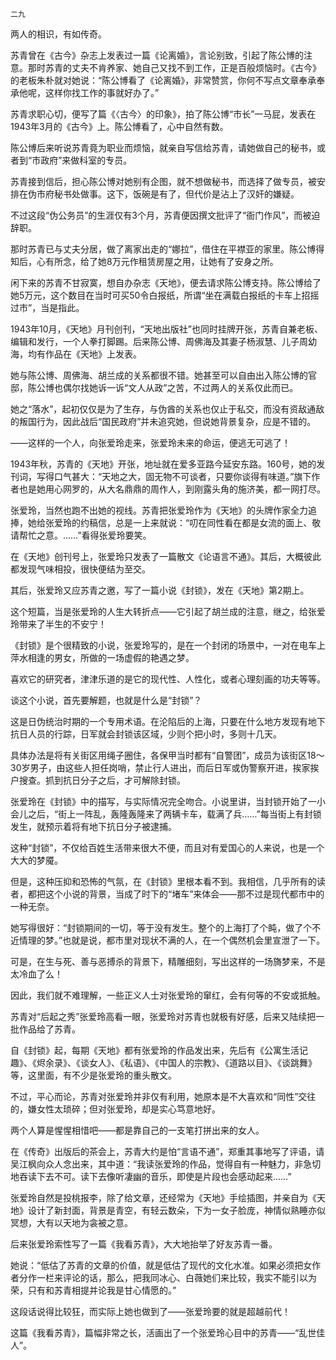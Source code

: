     二九 

   两人的相识，有如传奇。

   苏青曾在《古今》杂志上发表过一篇《论离婚》，言论别致，引起了陈公博的注意。那时苏青的丈夫不肯养家、她自己又找不到工作，正是百般烦恼时。《古今》的老板朱朴就对她说：“陈公博看了《论离婚》，非常赞赏，你何不写点文章奉承奉承他呢，这样你找工作的事就好办了。”

   苏青求职心切，便写了篇《〈古今〉的印象》，拍了陈公博“市长”一马屁，发表在1943年3月的《古今》上。陈公博看了，心中自然有数。

   陈公博后来听说苏青竟为职业而烦恼，就亲自写信给苏青，请她做自己的秘书，或者到“市政府”来做科室的专员。

   苏青接到信后，担心陈公博对她别有企图，就不想做秘书，而选择了做专员，被安排在伪市府秘书处做事。这下，饭碗是有了，但代价是沾上了汉奸的嫌疑。

   不过这段“伪公务员”的生涯仅有3个月，苏青便因撰文批评了“衙门作风”，而被迫辞职。

   那时苏青已与丈夫分居，做了离家出走的“娜拉”，借住在平襟亚的家里。陈公博得知后，心有所念，给了她8万元作租赁房屋之用，让她有了安身之所。

   闲下来的苏青不甘寂寞，想自办杂志《天地》，便去请求陈公博支持。陈公博给了她5万元，这个数目在当时可买50令白报纸，所谓“坐在满载白报纸的卡车上招摇过市”，当是指此。

   1943年10月，《天地》月刊创刊，“天地出版社”也同时挂牌开张，苏青自兼老板、编辑和发行，一个人拳打脚踢。后来陈公博、周佛海及其妻子杨淑慧、儿子周幼海，均有作品在《天地》上发表。

   她与陈公博、周佛海、胡兰成的关系都很不错。她甚至可以自由出入陈公博的官邸，陈公博也偶尔找她诉一诉“文人从政”之苦，不过两人的关系仅此而已。

   她之“落水”，起初仅仅是为了生存，与伪酋的关系也仅止于私交，而没有资敌通敌的叛国行为，因此战后“国民政府”并未追究她，但说她背景复杂，应是不错的。

   ——这样的一个人，向张爱玲走来，张爱玲未来的命运，便逃无可逃了！

   1943年秋，苏青的《天地》开张，地址就在爱多亚路今延安东路。160号，她的发刊词，写得口气甚大：“天地之大，固无物不可谈者，只要你谈得有味道。”旗下作者也是她用心网罗的，从大名鼎鼎的周作人，到刚露头角的施济美，都一网打尽。

   张爱玲，当然也跑不出她的视线。苏青把张爱玲作为《天地》的头牌作家全力追捧，她给张爱玲的约稿信，总是一上来就说：“叨在同性看在都是女流的面上、敬请帮忙之意。……”看得张爱玲要笑。

   在《天地》创刊号上，张爱玲只发表了一篇散文《论语言不通》。其后，大概彼此都发现气味相投，很快便结为至交。

   其后，张爱玲又应苏青之邀，写了一篇小说《封锁》，发在《天地》第2期上。

   这个短篇，当是张爱玲的人生大转折点——它引起了胡兰成的注意，继之，给张爱玲带来了半生的不安宁！

   《封锁》是个很精致的小说，张爱玲写的，是在一个封闭的场景中，一对在电车上萍水相逢的男女，所做的一场虚假的艳遇之梦。

   喜欢它的研究者，津津乐道的是它的现代性、人性化，或者心理刻画的功夫等等。

   谈这个小说，首先要解题，也就是什么是“封锁”？

   这是日伪统治时期的一个专用术语。在沦陷后的上海，只要在什么地方发现有地下抗日人员的行踪，日军就会封锁该区域，少则个把小时，多则十几天。

   具体办法是将有关街区用绳子圈住，各保甲当时都有“自警团”，成员为该街区18～30岁男子，由这些人担任岗哨，禁止行人进出，而后日军或伪警察开进，挨家挨户搜查。抓到抗日分子之后，才可解除封锁。

   张爱玲在《封锁》中的描写，与实际情况完全吻合。小说里讲，当封锁开始了一小会儿之后，“街上一阵乱，轰隆轰隆来了两辆卡车，载满了兵……”每当街上有封锁发生，就预示着将有地下抗日分子被逮捕。

   这种“封锁”，不仅给百姓生活带来很大不便，而且对有爱国心的人来说，也是一个大大的梦魇。

   但是，这种压抑和恐怖的气氛，在《封锁》里根本看不到。我相信，几乎所有的读者，都把这个小说的背景，当成了时下的“堵车”来体会——那不过是现代都市中的一种无奈。

   她写得很好：“封锁期间的一切，等于没有发生。整个的上海打了个盹，做了个不近情理的梦。”也就是说，都市里对现状不满的人，在一个偶然机会里宣泄了一下。

   可是，在生与死、善与恶搏杀的背景下，精雕细刻，写出这样的一场旖梦来，不是太冷血了么！

   因此，我们就不难理解，一些正义人士对张爱玲的窜红，会有何等的不安或抵触。

   苏青对“后起之秀”张爱玲高看一眼，张爱玲对苏青也就极有好感，后来又陆续把一批作品给了苏青。

   自《封锁》起，每期《天地》都有张爱玲的作品发出来，先后有《公寓生活记趣》、《烬余录》、《谈女人》、《私语》、《中国人的宗教》、《道路以目》、《谈跳舞》等，这里面，有不少是张爱玲的重头散文。

   不过，平心而论，苏青对张爱玲并非仅有利用，她原本是不大喜欢和“同性”交往的，嫌女性太琐碎；但对张爱玲，却是实心笃意地好。

   两个人算是惺惺相惜吧——都是靠自己的一支笔打拼出来的女人。

   在《传奇》出版后的茶会上，苏青大约是怕“言语不通”，郑重其事地写了评语，请吴江枫向众人念出来，其中道：“我读张爱玲的作品，觉得自有一种魅力，非急切地吞读下去不可。读下去像听凄幽的音乐，即使是片段也会感动起来……”

   张爱玲自然是投桃报李，除了给文章，还经常为《天地》手绘插图，并亲自为《天地》设计了新封面，背景是青空，有轻云数朵，下为一女子脸庞，神情似熟睡亦似冥想，大有以天地为衾被之意。

   后来张爱玲索性写了一篇《我看苏青》，大大地抬举了好友苏青一番。

   她说：“低估了苏青的文章的价值，就是低估了现代的文化水准。如果必须把女作者分作一栏来评论的话，那么，把我同冰心、白薇她们来比较，我实不能引以为荣，只有和苏青相提并论我是甘心情愿的。”

   这段话说得比较狂，而实际上她也做到了——张爱玲要的就是超越前代！

   这篇《我看苏青》，篇幅非常之长，活画出了一个张爱玲心目中的苏青——“乱世佳人”。

